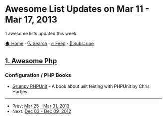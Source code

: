 # Awesome List Updates on Mar 11 - Mar 17, 2013

1 awesome lists updated this week.

[🏠 Home](/README.md) · [🔍 Search](https://test.trackawesomelist.com/search/) · [🔥 Feed](https://test.trackawesomelist.com/week/feed.xml) · [📮 Subscribe](https://trackawesomelist.us17.list-manage.com/subscribe?u=d2f0117aa829c83a63ec63c2f&id=36a103854c)



## [1. Awesome Php](/content/ziadoz/awesome-php/week/README.md)

### Configuration / PHP Books

*   [Grumpy PHPUnit](https://leanpub.com/grumpy-phpunit) - A book about unit testing with PHPUnit by Chris Hartjes.

---

- Prev: [Mar 25 - Mar 31, 2013](/content/2013/12/README.md)
- Next: [Dec 03 - Dec 09, 2012](/content/2012/49/README.md)